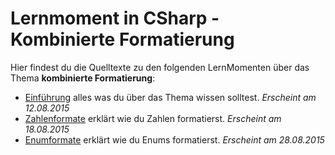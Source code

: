# Lernmoment in CSharp - Kombinierte Formatierung

Hier findest du die Quelltexte zu den folgenden LernMomenten über das Thema **kombinierte Formatierung**:

-	[Einführung](http://www.lernmoment.de/csharp-programmieren/kombinierte-formatierung-fuer-konsole-datei/) alles was du über das Thema wissen solltest. *Erscheint am 12.08.2015*
-	[Zahlenformate](http://www.lernmoment.de/csharp-programmieren/kombinierte-formatierung-zahlenformate/) erklärt wie du Zahlen formatierst. *Erscheint am 18.08.2015*
-	[Enumformate]((http://www.lernmoment.de/csharp-programmieren/kombinierte-formatierung-zahlenformate/)) erklärt wie du Enums formatierst. *Erscheint am 28.08.2015*
